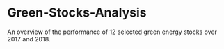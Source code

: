 # Green-Stocks-Analysis
An overview of the performance of 12 selected green energy stocks over 2017 and 2018.
